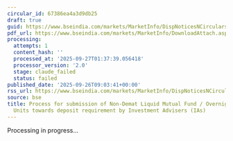 ```yaml
---
circular_id: 67386ea4a3d9db25
draft: true
guid: https://www.bseindia.com/markets/MarketInfo/DispNoticesNCirculars.aspx?Noticeid={9F017BE4-67EE-460E-8BF9-A1545117284F}&noticeno=20250926-13&dt=09/26/2025&icount=13&totcount=76&flag=0
pdf_url: https://www.bseindia.com/markets/MarketInfo/DownloadAttach.aspx?id=20250926-13&attachedId=32718eaa-f482-4da9-ab7b-ebc93f7b69be
processing:
  attempts: 1
  content_hash: ''
  processed_at: '2025-09-27T01:37:39.056418'
  processor_version: '2.0'
  stage: claude_failed
  status: failed
published_date: '2025-09-26T09:03:41+00:00'
rss_url: https://www.bseindia.com/markets/MarketInfo/DispNoticesNCirculars.aspx?Noticeid={9F017BE4-67EE-460E-8BF9-A1545117284F}&noticeno=20250926-13&dt=09/26/2025&icount=13&totcount=76&flag=0
source: bse
title: Process for submission of Non-Demat Liquid Mutual Fund / Overnight Mutual Fund
  Units towards deposit requirement by Investment Advisers (IAs)
---
```


Processing in progress...